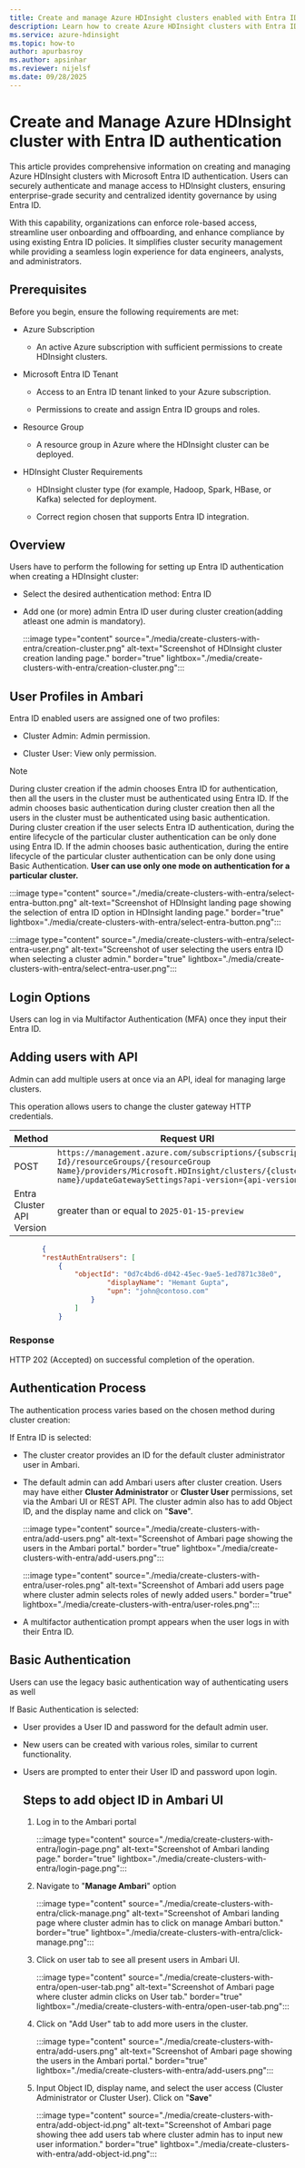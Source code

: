 ```yaml
---
title: Create and manage Azure HDInsight clusters enabled with Entra ID Authentication
description: Learn how to create Azure HDInsight clusters with Entra ID Authentication
ms.service: azure-hdinsight
ms.topic: how-to
author: apurbasroy
ms.author: apsinhar
ms.reviewer: nijelsf
ms.date: 09/28/2025
---
```


# Create and Manage Azure HDInsight cluster with Entra ID authentication

This article provides comprehensive information on creating and managing Azure HDInsight clusters with Microsoft Entra ID authentication. 
Users can securely authenticate and manage access to HDInsight clusters, ensuring enterprise-grade security and centralized identity governance by using Entra ID.

With this capability, organizations can enforce role-based access, streamline user onboarding and offboarding, and enhance compliance by using existing Entra ID 
policies. 
It simplifies cluster security management while providing a seamless login experience for data engineers, analysts, and administrators.

## Prerequisites

Before you begin, ensure the following requirements are met:

 - Azure Subscription

    - An active Azure subscription with sufficient permissions to create HDInsight clusters.

 - Microsoft Entra ID Tenant

    - Access to an Entra ID tenant linked to your Azure subscription.

    - Permissions to create and assign Entra ID groups and roles.

 - Resource Group

    - A resource group in Azure where the HDInsight cluster can be deployed.

 - HDInsight Cluster Requirements

    - HDInsight cluster type (for example, Hadoop, Spark, HBase, or Kafka) selected for deployment.

    - Correct region chosen that supports Entra ID integration.

## Overview 

Users have to perform the following for setting up Entra ID authentication when creating a HDInsight cluster: 

  - Select the desired authentication method: Entra ID 

  - Add one (or more) admin Entra ID user during cluster creation(adding atleast one admin is mandatory).

    :::image type="content" source="./media/create-clusters-with-entra/creation-cluster.png" alt-text="Screenshot of HDInsight cluster creation landing page." border="true" lightbox="./media/create-clusters-with-entra/creation-cluster.png":::

  

## User Profiles in Ambari 

Entra ID enabled users are assigned one of two profiles: 

  - Cluster Admin: Admin permission. 

  - Cluster User: View only permission.


>[!Note]
>During cluster creation if the admin chooses Entra ID for authentication, then all the users in the cluster must be authenticated using Entra ID.
>If the admin chooses basic authentication during  cluster creation then all the users in the cluster must be authenticated using basic authentication.
>During cluster creation if the user selects Entra ID authentication, during the entire lifecycle of the particular cluster authentication can be only done using Entra ID.
>If the admin chooses basic authentication, during the entire lifecycle of the particular cluster authentication can be only done using Basic Authentication.
> **User can use only one mode on authentication for a particular cluster.**


  :::image type="content" source="./media/create-clusters-with-entra/select-entra-button.png" alt-text="Screenshot of HDInsight landing page showing the selection of entra ID option in HDInsight landing page." border="true" lightbox="./media/create-clusters-with-entra/select-entra-button.png":::

  :::image type="content" source="./media/create-clusters-with-entra/select-entra-user.png" alt-text="Screenshot of user selecting the users entra ID when selecting a cluster admin."  border="true" lightbox="./media/create-clusters-with-entra/select-entra-user.png":::

## Login Options 

Users can log in via Multifactor Authentication (MFA) once they input their Entra ID. 

## Adding users with API

Admin can add multiple users at once via an API, ideal for managing large clusters. 

 This operation allows users to change the cluster gateway HTTP credentials.   


 | **Method** | **Request URI** |
 |------------|-----------------|
 | POST | `https://management.azure.com/subscriptions/{subscription Id}/resourceGroups/{resourceGroup Name}/providers/Microsoft.HDInsight/clusters/{cluster name}/updateGatewaySettings?api-version={api-version}` |
 | Entra Cluster API Version| greater than or equal to `2025-01-15-preview`|


```json
		{ 
		"restAuthEntraUsers": [ 
			{ 
				"objectId": "0d7c4bd6-d042-45ec-9ae5-1ed7871c38e0", 
						"displayName": "Hemant Gupta", 
						"upn": "john@contoso.com" 
					} 
				] 
			} 
```

### Response
HTTP 202 (Accepted) on successful completion of the operation. 

## Authentication Process 
The authentication process varies based on the chosen method during cluster creation: 

If Entra ID is selected: 

 - The cluster creator provides an ID for the default cluster administrator user in Ambari. 

 - The default admin can add Ambari users after cluster creation. Users may have either **Cluster Administrator** or **Cluster User** permissions, set via the Ambari UI or REST API.
   The cluster admin also has to add Object ID, and the display name and click on "**Save**".

 	 :::image type="content" source="./media/create-clusters-with-entra/add-users.png" alt-text="Screenshot of Ambari page showing the users in the Ambari portal." border="true" lightbox="./media/create-clusters-with-entra/add-users.png":::

     :::image type="content" source="./media/create-clusters-with-entra/user-roles.png" alt-text="Screenshot of Ambari add users page where cluster admin selects roles of newly added users." border="true" lightbox="./media/create-clusters-with-entra/user-roles.png":::

 - A multifactor authentication prompt appears when the user logs in with their Entra ID.

## Basic Authentication

Users can use the legacy basic authentication way of authenticating users as well 

If Basic Authentication is selected: 

 - User provides a User ID and password for the default admin user. 

 - New users can be created with various roles, similar to current functionality. 

 - Users are prompted to enter their User ID and password upon login.

   ## Steps to add object ID in Ambari UI

   1. Log in to the Ambari portal
   
  		:::image type="content" source="./media/create-clusters-with-entra/login-page.png" alt-text="Screenshot of Ambari landing page."  border="true" lightbox="./media/create-clusters-with-entra/login-page.png":::

   1. Navigate to "**Manage Ambari**" option

		:::image type="content" source="./media/create-clusters-with-entra/click-manage.png" alt-text="Screenshot of Ambari landing page where cluster admin has to click on manage Ambari button." border="true" lightbox="./media/create-clusters-with-entra/click-manage.png":::
   
   1. Click on user tab to see all present users in Ambari UI.

  		:::image type="content" source="./media/create-clusters-with-entra/open-user-tab.png" alt-text="Screenshot of Ambari page where cluster admin clicks on User tab." border="true" lightbox="./media/create-clusters-with-entra/open-user-tab.png":::
    
   1. Click on "Add User" tab to add more users in the cluster.

      :::image type="content" source="./media/create-clusters-with-entra/add-users.png" alt-text="Screenshot of Ambari page showing the users in the Ambari portal." border="true" lightbox="./media/create-clusters-with-entra/add-users.png":::
      
   1. Input Object ID,  display name, and select the user access (Cluster Administrator or Cluster User). Click on "**Save**"

		:::image type="content" source="./media/create-clusters-with-entra/add-object-id.png" alt-text="Screenshot of Ambari page showing thee add users tab where cluster admin has to input new user information."  border="true" lightbox="./media/create-clusters-with-entra/add-object-id.png":::


